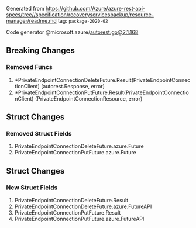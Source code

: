 Generated from https://github.com/Azure/azure-rest-api-specs/tree//specification/recoveryservicesbackup/resource-manager/readme.md tag: `package-2020-02`

Code generator @microsoft.azure/autorest.go@2.1.168

## Breaking Changes

### Removed Funcs

1. *PrivateEndpointConnectionDeleteFuture.Result(PrivateEndpointConnectionClient) (autorest.Response, error)
1. *PrivateEndpointConnectionPutFuture.Result(PrivateEndpointConnectionClient) (PrivateEndpointConnectionResource, error)

## Struct Changes

### Removed Struct Fields

1. PrivateEndpointConnectionDeleteFuture.azure.Future
1. PrivateEndpointConnectionPutFuture.azure.Future

## Struct Changes

### New Struct Fields

1. PrivateEndpointConnectionDeleteFuture.Result
1. PrivateEndpointConnectionDeleteFuture.azure.FutureAPI
1. PrivateEndpointConnectionPutFuture.Result
1. PrivateEndpointConnectionPutFuture.azure.FutureAPI
